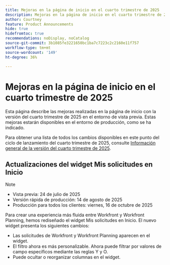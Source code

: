 ```yaml
---
title: Mejoras en la página de inicio en el cuarto trimestre de 2025
description: Mejoras en la página de inicio en el cuarto trimestre de 2025
author: Courtney
feature: Product Announcements
hide: true
hidefromtoc: true
recommendations: noDisplay, noCatalog
source-git-commit: 3b1085fe3221650bc1ba7c7223c2c2160e11f757
workflow-type: tm+mt
source-wordcount: '149'
ht-degree: 36%

---
```


# Mejoras en la página de inicio en el cuarto trimestre de 2025

Esta página describe las mejoras realizadas en la página de inicio con la versión del cuarto trimestre de 2025 en el entorno de vista previa. Estas mejoras estarán disponibles en el entorno de producción, como se ha indicado.

Para obtener una lista de todos los cambios disponibles en este punto del ciclo de lanzamiento del cuarto trimestre de 2025, consulte [Información general de la versión del cuarto trimestre de 2025](/help/quicksilver/product-announcements/product-releases/25-q4-release-activity/25-q4-release-overview.md).

## Actualizaciones del widget Mis solicitudes en Inicio

>[!NOTE]
>
>* Vista previa: 24 de julio de 2025
>* Versión rápida de producción: 14 de agosto de 2025
>* Producción para todos los clientes: viernes, 16 de octubre de 2025

Para crear una experiencia más fluida entre Workfront y Workfront Planning, hemos rediseñado el widget Mis solicitudes en Inicio. El nuevo widget presenta los siguientes cambios:

* Las solicitudes de Workfront y Workfront Planning aparecen en el widget.
* El filtro ahora es más personalizable. Ahora puede filtrar por valores de campo específicos mediante las reglas Y y O.
* Puede ocultar o reorganizar columnas en el widget.

<!--For more information on the new My Requests widget, see [Use the My Requests widget](/help/quicksilver/workfront-basics/using-home/using-the-home-area/my-requests-widget.md).-->